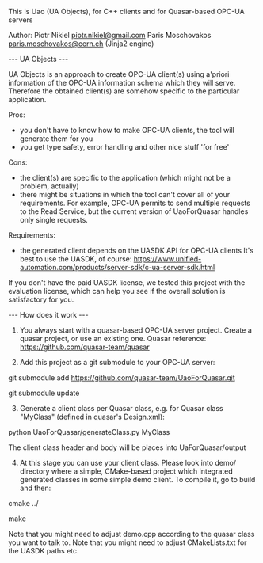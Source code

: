 This is Uao (UA Objects), for C++ clients and for Quasar-based OPC-UA servers

Author: Piotr Nikiel <piotr.nikiel@gmail.com>
        Paris Moschovakos <paris.moschovakos@cern.ch> (Jinja2 engine)

--- UA Objects ---

UA Objects is an approach to create OPC-UA client(s) using a'priori information of 
the OPC-UA information schema which they will serve.
Therefore the obtained client(s) are somehow specific to the particular application.

Pros:
- you don't have to know how to make OPC-UA clients, the tool will generate them for you
- you get type safety, error handling and other nice stuff 'for free'

Cons:
- the client(s) are specific to the application (which might not be a problem, actually)
- there might be situations in which the tool can't cover all of your requirements. 
For example, OPC-UA permits to send multiple requests to the Read Service, but
the current version of UaoForQuasar handles only single requests.

Requirements:
- the generated client depends on the UASDK API for OPC-UA clients
It's best to use the UASDK, of course:
https://www.unified-automation.com/products/server-sdk/c-ua-server-sdk.html

If you don't have the paid UASDK license, we tested this project with the evaluation license,
which can help you see if the overall solution is satisfactory for you.


--- How does it work ---

1. You always start with a quasar-based OPC-UA server project.
Create a quasar project, or use an existing one.
Quasar reference: https://github.com/quasar-team/quasar

2. Add this project as a git submodule to your OPC-UA server:

git submodule add https://github.com/quasar-team/UaoForQuasar.git

git submodule update

3. Generate a client class per Quasar class, e.g. for Quasar class "MyClass" (defined in quasar's Design.xml):

python UaoForQuasar/generateClass.py MyClass

The client class header and body will be places into UaForQuasar/output

4. At this stage you can use your client class. 
Please look into demo/ directory where a simple, CMake-based project which integrated generated classes
in some simple demo client. To compile it, go to build and then:

cmake ../

make

Note that you might need to adjust demo.cpp according to the quasar class you want to talk to.
Note that you might need to adjust CMakeLists.txt for the UASDK paths etc.


